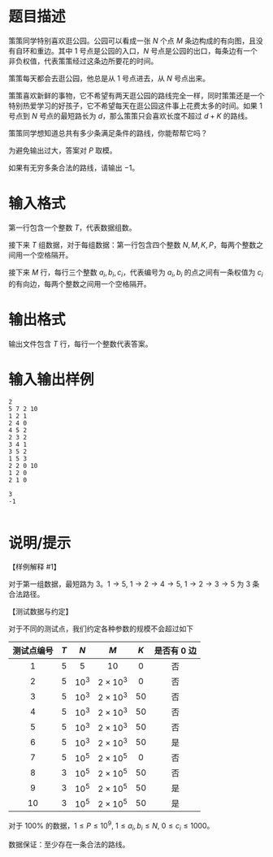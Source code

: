 # 题目描述

策策同学特别喜欢逛公园。公园可以看成一张 $N$ 个点 $M$ 条边构成的有向图，且没有自环和重边。其中 $1$ 号点是公园的入口，$N$ 号点是公园的出口，每条边有一个非负权值，代表策策经过这条边所要花的时间。

策策每天都会去逛公园，他总是从 $1$ 号点进去，从 $N$ 号点出来。

策策喜欢新鲜的事物，它不希望有两天逛公园的路线完全一样，同时策策还是一个特别热爱学习的好孩子，它不希望每天在逛公园这件事上花费太多的时间。如果 $1$ 号点到 $N$ 号点的最短路长为 $d$，那么策策只会喜欢长度不超过 $d+K$ 的路线。

策策同学想知道总共有多少条满足条件的路线，你能帮帮它吗？

为避免输出过大，答案对 $P$ 取模。

如果有无穷多条合法的路线，请输出 $-1$。

# 输入格式

第一行包含一个整数 $T$，代表数据组数。

接下来 $T$ 组数据，对于每组数据：第一行包含四个整数 $N,M,K,P$，每两个整数之间用一个空格隔开。

接下来 $M$ 行，每行三个整数 $a_i,b_i,c_i$，代表编号为 $a_i,b_i$ 的点之间有一条权值为 $c_i$ 的有向边，每两个整数之间用一个空格隔开。

# 输出格式

输出文件包含 $T$ 行，每行一个整数代表答案。

# 输入输出样例

```input1
2
5 7 2 10
1 2 1
2 4 0
4 5 2
2 3 2
3 4 1
3 5 2
1 5 3
2 2 0 10
1 2 0
2 1 0
```

```output1
3
-1


```

# 说明/提示

【样例解释 #1】

对于第一组数据，最短路为 $3$。$1 \to 5,~1 \to 2 \to 4 \to 5,~1 \to 2 \to 3 \to 5$ 为 $3$ 条合法路径。

【测试数据与约定】

对于不同的测试点，我们约定各种参数的规模不会超过如下

| 测试点编号 |  $T$  |   $N$    |        $M$        |  $K$  | 是否有 $0$ 边 |
| :--------: | :---: | :------: | :---------------: | :---: | :-----------: |
|    $1$     |  $5$  |   $5$    |       $10$        |  $0$  |      否       |
|    $2$     |  $5$  | ${10}^3$ | $2 \times {10}^3$ |  $0$  |      否       |
|    $3$     |  $5$  | ${10}^3$ | $2 \times {10}^3$ | $50$  |      否       |
|    $4$     |  $5$  | ${10}^3$ | $2 \times {10}^3$ | $50$  |      否       |
|    $5$     |  $5$  | ${10}^3$ | $2 \times {10}^3$ | $50$  |      否       |
|    $6$     |  $5$  | ${10}^3$ | $2 \times {10}^3$ | $50$  |      是       |
|    $7$     |  $5$  | ${10}^5$ | $2 \times {10}^5$ |  $0$  |      否       |
|    $8$     |  $3$  | ${10}^5$ | $2 \times {10}^5$ | $50$  |      否       |
|    $9$     |  $3$  | ${10}^5$ | $2 \times {10}^5$ | $50$  |      是       |
|    $10$    |  $3$  | ${10}^5$ | $2 \times {10}^5$ | $50$  |      是       |

对于 $100 \%$ 的数据，$1 \leq P \leq {10}^9,~1 \leq a_i,b_i \leq N,~0 \leq c_i \leq 1000$。

数据保证：至少存在一条合法的路线。

